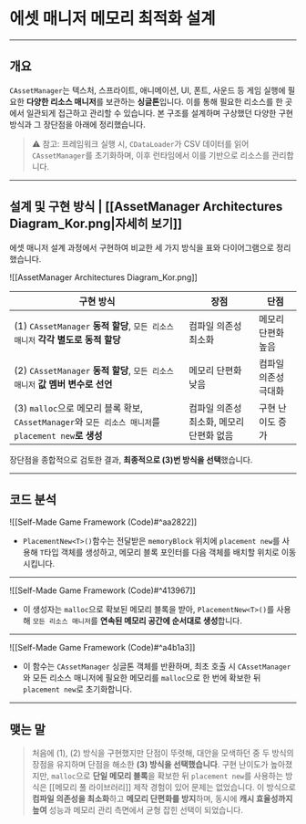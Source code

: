 # **에셋 매니저 메모리 최적화 설계**
---
## **개요**
`CAssetManager`는 텍스처, 스프라이트, 애니메이션, UI, 폰트, 사운드 등 게임 실행에 필요한 **다양한 리소스 매니저**를 보관하는 **싱글톤**입니다. 이를 통해 필요한 리소스를 한 곳에서 일관되게 접근하고 관리할 수 있습니다. 본 구조를 설계하며 구상했던 다양한 구현 방식과 그 장단점을 아래에 정리했습니다.
> ⚠️ 참고: 프레임워크 실행 시, `CDataLoader`가 CSV 데이터를 읽어 `CAssetManager`를 초기화하며, 이후 런타임에서 이를 기반으로 리소스를 관리합니다.

---
## **설계 및 구현 방식 | [[AssetManager Architectures Diagram_Kor.png|자세히 보기]]**
에셋 매니저 설계 과정에서 구현하여 비교한 세 가지 방식을 표와 다이어그램으로 정리했습니다.

![[AssetManager Architectures Diagram_Kor.png]]

| 구현 방식                                                                            | 장점                      | 단점          |
| -------------------------------------------------------------------------------- | ----------------------- | ----------- |
| (1) `CAssetManager` **동적 할당**, `모든 리소스 매니저` **각각 별도로 동적 할당**                     | 컴파일 의존성 최소화             | 메모리 단편화 높음  |
| (2) `CAssetManager` **동적 할당**, `모든 리소스 매니저` **값 멤버 변수로 선언**                      | 메모리 단편화 낮음              | 컴파일 의존성 극대화 |
| (3) `malloc`으로 메모리 블록 확보, `CAssetManager`와 `모든 리소스 매니저`를 `placement new`**로 생성** | 컴파일 의존성 최소화, 메모리 단편화 없음 | 구현 난이도 증가   |

장단점을 종합적으로 검토한 결과, **최종적으로 (3)번 방식을 선택**했습니다.

---
## **코드 분석**
![[Self-Made Game Framework (Code)#^aa2822]]
- `PlacementNew<T>()`함수는 전달받은 `memoryBlock` 위치에 `placement new`를 사용해 `T`타입 객체를 생성하고, 메모리 블록 포인터를 다음 객체를 배치할 위치로 이동시킵니다.
---
![[Self-Made Game Framework (Code)#^413967]]
- 이 생성자는 `malloc`으로 확보된 메모리 블록을 받아, `PlacementNew<T>()`를 사용해 `모든 리소스 매니저`를 **연속된 메모리 공간에 순서대로 생성**합니다.
---
![[Self-Made Game Framework (Code)#^a4b1a3]]
- 이 함수는 `CAssetManager` 싱글톤 객체를 반환하며, 최초 호출 시 `CAssetManager`와 모든 리소스 매니저에 필요한 메모리를 `malloc`으로 한 번에 확보한 뒤 `placement new`로 초기화합니다.
---
## **맺는 말**
> 처음에 (1), (2) 방식을 구현했지만 단점이 뚜렷해, 대안을 모색하던 중 두 방식의 장점을 유지하며 단점을 해소한 **(3) 방식을 선택했습니다**. 구현 난이도가 높아졌지만, `malloc`으로 **단일 메모리 블록**을 확보한 뒤 `placement new`를 사용하는 방식은 [[메모리 풀 라이브러리]] 제작 경험이 있어 문제는 없었습니다. 이 방식으로 **컴파일 의존성을 최소화**하고 **메모리 단편화를 방지**하며, 동시에 **캐시 효율성까지 높여** 성능과 메모리 관리 측면에서 균형 잡힌 선택이 되었습니다.